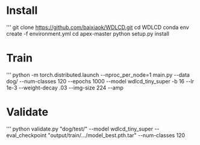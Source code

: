 # Install 

'''
git clone https://github.com/baixiaok/WDLCD.git
cd WDLCD
conda env create -f environment.yml
cd apex-master
python setup.py install


# Train

'''
python -m torch.distributed.launch --nproc_per_node=1 main.py --data dog/  --num-classes 120  --epochs 1000 --model wdlcd_tiny_super  -b 16 --lr 1e-3 --weight-decay .03 --img-size 224 --amp


# Validate

'''
python validate.py "dog/test/"  --model wdlcd_tiny_super  --eval_checkpoint  "output/train/.../model_best.pth.tar"   --num-classes 120

